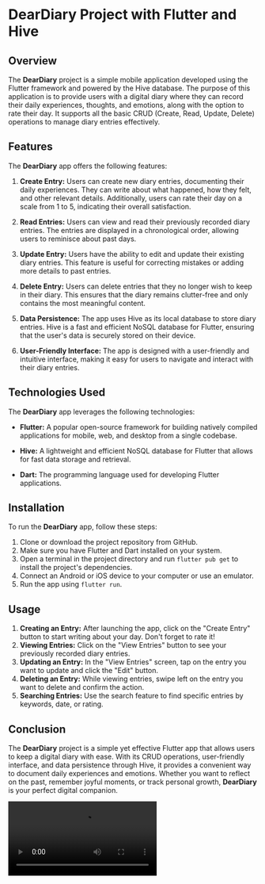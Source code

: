 # DearDiary Project with Flutter and Hive

## Overview

The **DearDiary** project is a simple mobile application developed using the Flutter framework and powered by the Hive database. The purpose of this application is to provide users with a digital diary where they can record their daily experiences, thoughts, and emotions, along with the option to rate their day. It supports all the basic CRUD (Create, Read, Update, Delete) operations to manage diary entries effectively.

## Features

The **DearDiary** app offers the following features:

1. **Create Entry:** Users can create new diary entries, documenting their daily experiences. They can write about what happened, how they felt, and other relevant details. Additionally, users can rate their day on a scale from 1 to 5, indicating their overall satisfaction.

2. **Read Entries:** Users can view and read their previously recorded diary entries. The entries are displayed in a chronological order, allowing users to reminisce about past days.

3. **Update Entry:** Users have the ability to edit and update their existing diary entries. This feature is useful for correcting mistakes or adding more details to past entries.

4. **Delete Entry:** Users can delete entries that they no longer wish to keep in their diary. This ensures that the diary remains clutter-free and only contains the most meaningful content.

5. **Data Persistence:** The app uses Hive as its local database to store diary entries. Hive is a fast and efficient NoSQL database for Flutter, ensuring that the user's data is securely stored on their device.

6. **User-Friendly Interface:** The app is designed with a user-friendly and intuitive interface, making it easy for users to navigate and interact with their diary entries.

## Technologies Used

The **DearDiary** app leverages the following technologies:

- **Flutter:** A popular open-source framework for building natively compiled applications for mobile, web, and desktop from a single codebase.

- **Hive:** A lightweight and efficient NoSQL database for Flutter that allows for fast data storage and retrieval.

- **Dart:** The programming language used for developing Flutter applications.

## Installation

To run the **DearDiary** app, follow these steps:

1. Clone or download the project repository from GitHub.
2. Make sure you have Flutter and Dart installed on your system.
3. Open a terminal in the project directory and run `flutter pub get` to install the project's dependencies.
4. Connect an Android or iOS device to your computer or use an emulator.
5. Run the app using `flutter run`.

## Usage

1. **Creating an Entry:** After launching the app, click on the "Create Entry" button to start writing about your day. Don't forget to rate it!
2. **Viewing Entries:** Click on the "View Entries" button to see your previously recorded diary entries.
3. **Updating an Entry:** In the "View Entries" screen, tap on the entry you want to update and click the "Edit" button.
4. **Deleting an Entry:** While viewing entries, swipe left on the entry you want to delete and confirm the action.
5. **Searching Entries:** Use the search feature to find specific entries by keywords, date, or rating.

## Conclusion

The **DearDiary** project is a simple yet effective Flutter app that allows users to keep a digital diary with ease. With its CRUD operations, user-friendly interface, and data persistence through Hive, it provides a convenient way to document daily experiences and emotions. Whether you want to reflect on the past, remember joyful moments, or track personal growth, **DearDiary** is your perfect digital companion.

![demo](demo.mp4)